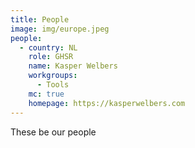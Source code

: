 ```yaml
---
title: People
image: img/europe.jpeg
people:
  - country: NL
    role: GHSR
    name: Kasper Welbers
    workgroups:
      - Tools
    mc: true
    homepage: https://kasperwelbers.com
---
```

T﻿hese be our people